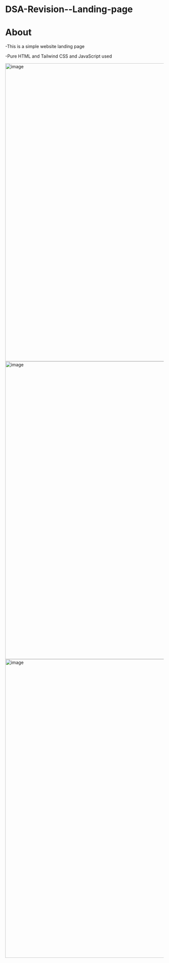 ﻿# DSA-Revision--Landing-page
 
# About

-This is a simple website landing page

-Pure HTML and Tailwind CSS and JavaScript used

<img width="944" alt="image" src="https://github.com/123Akshat/DSA-Revision---Landing-page/assets/103346687/7b8fb81c-fd50-434e-9174-737023d8eeea">

<img width="943" alt="image" src="https://github.com/123Akshat/DSA-Revision---Landing-page/assets/103346687/9d65649b-1c7c-407f-84f9-79a3953c897c">

<img width="946" alt="image" src="https://github.com/123Akshat/DSA-Revision---Landing-page/assets/103346687/e45d1342-b395-469c-a069-bde252550ef8">
